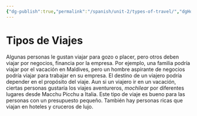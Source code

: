 ```yaml
---
{"dg-publish":true,"permalink":"/spanish/unit-2/types-of-travel/","dgHomeLink":true,"dgPassFrontmatter":true}
---
```


# Tipos de Viajes 

Algunas personas le gustan viajar para gozo o placer, pero otros deben viajar por negocios, financia por la empresa. Por ejemplo, una familia podría viajar por el vacación en Maldives, pero un hombre aspirante de negocios podría viajar para trabajar en su empresa. El destino de un viajero podría depender en el propósito del viaje. 
Aun si un viajero ir en un vacación, ciertas personas gustaría los viajes aventureros, *mochilear* por diferentes lugares desde Macchu Picchu a Italia. Este tipo de viaje es bueno para las personas con un presupuesto pequeño. 
También hay personas ricas que viajan en hoteles y cruceros de lujo.